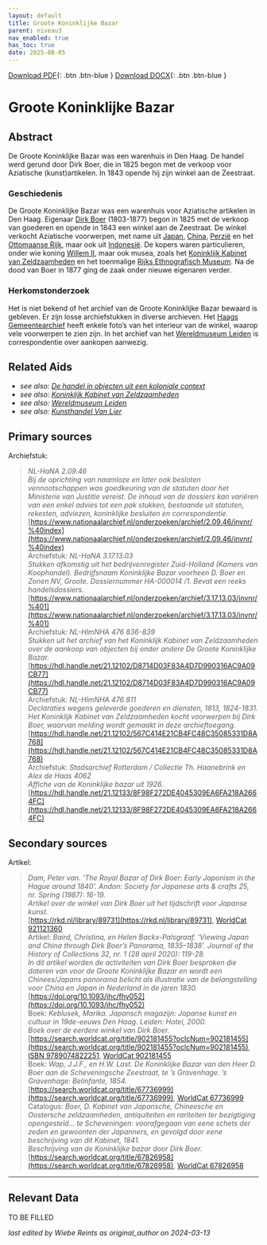```yaml
---
layout: default
title: Groote Koninklijke Bazar
parent: niveau3
nav_enabled: true
has_toc: true
date: 2025-08-05
--- 
```



[Download PDF](https://raw.githubusercontent.com/colonial-heritage/research-guides-dev/refs/heads/main/EXPORTS/PDF/niveau3/Dutch/KoninklijkeBazar.pdf){: .btn .btn-blue }     [Download DOCX](https://raw.githubusercontent.com/colonial-heritage/research-guides-dev/refs/heads/main/EXPORTS/DOCX/niveau3/Dutch/KoninklijkeBazar.docx){: .btn .btn-blue }


# Groote Koninklijke Bazar


## Abstract

De Groote Koninklijke Bazar was een warenhuis in Den Haag. De handel werd gerund door Dirk Boer, die in 1825 begon met de verkoop voor Aziatische (kunst)artikelen. In 1843 opende hij zijn winkel aan de Zeestraat.

### Geschiedenis

De Groote Koninklijke Bazar was een warenhuis voor Aziatische artikelen in Den Haag. Eigenaar [Dirk Boer](https://rkd.nl/artists/349840) (1803-1877) begon in 1825 met de verkoop van goederen en opende in 1843 een winkel aan de Zeestraat. De winkel verkocht Aziatische voorwerpen, met name uit [Japan](https://sws.geonames.org/1861060), [China](https://sws.geonames.org/1814991), [Perzië](https://hdl.handle.net/20.500.11840/termmaster8272) en het [Ottomaanse Rijk](http://www.wikidata.org/entity/Q12560), maar ook uit [Indonesië](https://sws.geonames.org/1643084). De kopers waren particulieren, onder wie koning [Willem II](https://www.wikidata.org/entity/Q154287), maar ook musea, zoals het [Koninklijk Kabinet van Zeldzaamheden](https://app.colonialcollections.nl/nl/research-aids/https%3A%2F%2Fn2t%252Enet%2Fark%3A%2F27023%2Fcc7609accb9857dc8ca777ff1d6d4af1) en het toenmalige [Rijks Ethnografisch Museum](https://app.colonialcollections.nl/nl/research-aids/https%3A%2F%2Fn2t%252Enet%2Fark%3A%2F27023%2F77c1a0cf982b33b9e88073c4a704049b). Na de dood van Boer in 1877 ging de zaak onder nieuwe eigenaren verder.
  
### Herkomstonderzoek

Het is niet bekend of het archief van de Groote Koninklijke Bazar bewaard is gebleven. Er zijn losse archiefstukken in diverse archieven. Het [Haags Gemeentearchief](https://haagsgemeentearchief.nl/beeld-en-geluid/beeldcollectie?mivast=59&mizig=493&miadt=59&miview=gal1&milang=nl&mid=1&mizk_alle=Grand+Bazar+Royal) heeft enkele foto’s van het interieur van de winkel, waarop vele voorwerpen te zien zijn. In het archief van het [Wereldmuseum Leiden](https://app.colonialcollections.nl/nl/research-aids/https%3A%2F%2Fn2t%252Enet%2Fark%3A%2F27023%2F77c1a0cf982b33b9e88073c4a704049b) is correspondentie over aankopen aanwezig.


## Related Aids

 - _see also: [De handel in objecten uit een koloniale context](niveau2/Dutch/Handel_20240326.yml)_  
 - _see also: [Koninklijk Kabinet van Zeldzaamheden](niveau3/Dutch/KKZ_20240313.yml)_  
 - _see also: [Wereldmuseum Leiden](niveau3/Dutch/WMLeiden_20240327.yml)_  
 - _see also: [Kunsthandel Van Lier](niveau3/Dutch/KunsthandelVanLier_20240313.yml)_  

## Primary sources

Archiefstuk:
  > *NL-HaNA 2.09.46*  
> _Bij de oprichting van naamloze en later ook besloten vennootschappen was goedkeuring van de statuten door het Ministerie van Justitie vereist. De inhoud van de dossiers kan variëren van een enkel advies tot een pak stukken, bestaande uit statuten, rekesten, adviezen, koninklijke besluiten en correspondentie._  
> [https://www.nationaalarchief.nl/onderzoeken/archief/2.09.46/invnr/%40index](https://www.nationaalarchief.nl/onderzoeken/archief/2.09.46/invnr/%40index)  
Archiefstuk:
  > *NL-HaNA 3.17.13.03*  
> _Stukken afkomstig uit het bedrijvenregister Zuid-Holland (Kamers van Koophandel). Bedrijfsnaam Koninklijke Bazar voorheen D. Boer en Zonen NV, Groote. Dossiernummer HA-000014 /1. Bevat een reeks handelsdossiers._  
> [https://www.nationaalarchief.nl/onderzoeken/archief/3.17.13.03/invnr/%401](https://www.nationaalarchief.nl/onderzoeken/archief/3.17.13.03/invnr/%401)  
Archiefstuk:
  > *NL-HlmNHA 476 836-839*  
> _Stukken uit het archief van het Koninklijk Kabinet van Zeldzaamheden over de aankoop van objecten bij onder andere De Groote Koninklijke Bazar._  
> [https://hdl.handle.net/21.12102/D8714D03F83A4D7D990316AC9A09CB77](https://hdl.handle.net/21.12102/D8714D03F83A4D7D990316AC9A09CB77)  
Archiefstuk:
  > *NL-HlmNHA 476 811*  
> _Declaraties wegens geleverde goederen en diensten, 1813, 1824-1831. Het Koninklijk Kabinet van Zeldzaamheden kocht voorwerpen bij Dirk Boer, waarvan melding wordt gemaakt in deze archieftoegang._  
> [https://hdl.handle.net/21.12102/567C414E21CB4FC48C35085331D8A768](https://hdl.handle.net/21.12102/567C414E21CB4FC48C35085331D8A768)  
Archiefstuk:
  > *Stadsarchief Rotterdam / Collectie Th. Haanebrink en Alex de Haas 4062*  
> _Affiche van de Koninklijke bazar uit 1926._  
> [https://hdl.handle.net/21.12133/8F98F272DE4045309EA6FA218A2664FC](https://hdl.handle.net/21.12133/8F98F272DE4045309EA6FA218A2664FC)  
## Secondary sources

Artikel:
  > *Dam, Peter van. 'The Royal Bazar of Dirk Boer: Early Japonism in the Hague around 1840'. Andon: Society for Japanese arts & crafts 25, nr. Spring (1987): 16-19.*  
> _Artikel over de winkel van Dirk Boer uit het tijdschrift voor Japanse kunst._  
> [https://rkd.nl/library/89731](https://rkd.nl/library/89731), [WorldCat 921121360](https://search.worldcat.org/title/921121360)  
Artikel:
  > *Baird, Christina, en Helen Backx-Palsgraaf. ‘Viewing Japan and China through Dirk Boer’s Panorama, 1835–1838’. Journal of the History of Collections 32, nr. 1 (28 april 2020): 119-28.*  
> _In dit artikel worden de activiteiten van Dirk Boer besproken die dateren van voor de Groote Koninklijke Bazar en wordt een Chinees/Japans panorama belicht als illustratie van de belangstelling voor China en Japan in Nederland in de jaren 1830._  
> [https://doi.org/10.1093/jhc/fhy052](https://doi.org/10.1093/jhc/fhy052)  
Boek:
  > *Keblusek, Marika. Japansch magazijn: Japanse kunst en cultuur in 19de-eeuws Den Haag. Leiden: Hotei, 2000.*  
> _Boek over de eerdere winkel van Dirk Boer._  
> [https://search.worldcat.org/title/902181455?oclcNum=902181455](https://search.worldcat.org/title/902181455?oclcNum=902181455), [ISBN 9789074822251](https://isbnsearch.org/isbn/9789074822251), [WorldCat 902181455](https://search.worldcat.org/title/902181455)  
Boek:
  > *Wap, J.J.F., en H.W. Last. De Koninklijke Bazar van den Heer D. Boer aan de Scheveningsche Zeestraat, te ’s Gravenhage. ’s Gravenhage: Belinfante, 1854.*  
> [https://search.worldcat.org/title/67736999](https://search.worldcat.org/title/67736999), [WorldCat 67736999](https://search.worldcat.org/title/67736999)  
Catalogus:
  > *Boer, D. Kabinet van Japansche, Chineesche en Oostersche zeldzaamheden, antiquiteiten en rariteiten ter bezigtiging opengesteld... te Scheveningen: voorafgegaan van eene schets der zeden en gewoonten der Japanners, en gevolgd door eene beschrijving van dit Kabinet, 1841.*  
> _Beschrijving van de Koninklijke bazar door Dirk Boer._  
> [https://search.worldcat.org/title/67826958](https://search.worldcat.org/title/67826958), [WorldCat 67826958](https://search.worldcat.org/title/67826958)  


---
## Relevant Data 
TO BE FILLED

_last edited by Wiebe Reints as original_author on 2024-03-13_
        